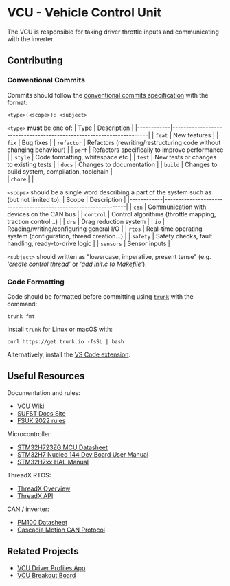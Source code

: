 # VCU - Vehicle Control Unit
The VCU is responsible for taking driver throttle inputs and communicating with the inverter.

## Contributing

### Conventional Commits
Commits should follow the [conventional commits specification](https://www.conventionalcommits.org/en/v1.0.0/) with the format:
```
<type>(<scope>): <subject>
```

`<type>` __must__ be one of:
| Type       | Description                                                         |
|------------|---------------------------------------------------------------------|
| `feat`     | New features                                                        |
| `fix`      | Bug fixes                                                           |
| `refactor` | Refactors (rewriting/restructuring code without changing behaviour) |
| `perf`     | Refactors specifically to improve performance                       |
| `style`    | Code formatting, whitespace etc                                     |
| `test`     | New tests or changes to existing tests                              |
| `docs`     | Changes to documentation                                            |
| `build`    | Changes to build system, compilation, toolchain                     |      
| `chore`    | |

`<scope>` should be a single word describing a part of the system such as (but not limited to):
| Scope      | Description                                                    |
|------------|----------------------------------------------------------------|
| `can`      | Communication with devices on the CAN bus                      |
| `control`  | Control algorithms (throttle mapping, traction control...)     |
| `drs`      | Drag reduction system                                          |
| `io`       | Reading/writing/configuring general I/O                        |
| `rtos`     | Real-time operating system (configuration, thread creation...) |
| `safety`   | Safety checks, fault handling, ready-to-drive logic            |
| `sensors`  | Sensor inputs                                                  |

`<subject>` should written as "lowercase, imperative, present tense" (e.g. _'create control thread'_ or _'add init.c to Makefile'_).

### Code Formatting
Code should be formatted before committing using [`trunk`](https://docs.trunk.io) with the command:
```
trunk fmt
```
Install `trunk` for Linux or macOS with:
```
curl https://get.trunk.io -fsSL | bash
```
Alternatively, install the [VS Code extension](https://marketplace.visualstudio.com/items?itemName=Trunk.io).

## Useful Resources

Documentation and rules:
- [VCU Wiki](https://github.com/sufst/vcu/wiki)
- [SUFST Docs Site](https://docs.sufst.co.uk/en/latest/)
- [FSUK 2022 rules](https://www.imeche.org/docs/default-source/1-oscar/formula-student/2022/rules/fsuk-2022-rules---final.pdf?sfvrsn=2)

Microcontroller:
- [STM32H723ZG MCU Datasheet](https://www.st.com/resource/en/datasheet/stm32h723vg.pdf)
- [STM32H7 Nucleo 144 Dev Board User Manual](https://www.st.com/resource/en/user_manual/dm00499160-stm32h7-nucleo144-boards-mb1364-stmicroelectronics.pdf)
- [STM32H7xx HAL Manual](https://www.st.com/resource/en/user_manual/um2217-description-of-stm32h7-hal-and-lowlayer-drivers-stmicroelectronics.pdf)

ThreadX RTOS:
- [ThreadX Overview](https://docs.microsoft.com/en-us/azure/rtos/threadx/overview-threadx)
- [ThreadX API](https://docs.microsoft.com/en-us/azure/rtos/threadx/chapter4)

CAN / inverter:
- [PM100 Datasheet](https://www.cascadiamotion.com/images/catalog/DataSheets/PM100.pdf)
- [Cascadia Motion CAN Protocol](https://app.box.com/s/vf9259qlaadhzxqiqrt5cco8xpsn84hk/file/27334613044)


## Related Projects

- [VCU Driver Profiles App](https://github.com/sufst/vcu-driver-profile)
- [VCU Breakout Board](https://github.com/sufst/vcu-breakout)
